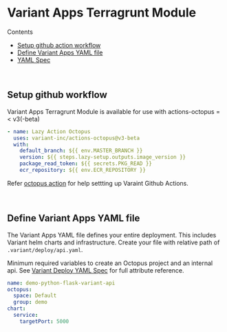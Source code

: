 # Variant Apps Terragrunt Module

Contents
- [Setup github action workflow](#setup-github-workflow)
- [Define Variant Apps YAML file](#define-variant-apps-yaml-file)
- [YAML Spec](./YAML.md) 

<br>

## Setup github workflow
Variant Apps Terragrunt Module is available for use with actions-octopus =< v3(-beta)

```yaml
- name: Lazy Action Octopus
  uses: variant-inc/actions-octopus@v3-beta
  with:
    default_branch: ${{ env.MASTER_BRANCH }}
    version: ${{ steps.lazy-setup.outputs.image_version }}
    package_read_token: ${{ secrets.PKG_READ }}
    ecr_repository: ${{ env.ECR_REPOSITORY }}
```

Refer [octopus action](https://github.com/variant-inc/actions-octopus/blob/master/README.md) for help settting up Varaint Github Actions.

<br>

## Define Variant Apps YAML file

The Variant Apps YAML file defines your entire deployment. This includes Variant helm charts and infrastructure. Create your file with relative path of `.variant/deploy/api.yaml`. 

Minimum required variables to create an Octopus project and an internal api. See [Variant Deploy YAML Spec](./YAML.md) for full attribute reference.

```yaml
name: demo-python-flask-variant-api
octopus:
  space: Default
  group: demo
chart:
  service:
    targetPort: 5000
```